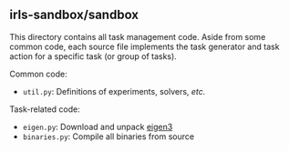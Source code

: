 
## irls-sandbox/sandbox

This directory contains all task management code. Aside from some common
code, each source file implements the task generator and task action for
a specific task (or group of tasks).

Common code:

* `util.py`: Definitions of experiments, solvers, _etc._

Task-related code:

* `eigen.py`: Download and unpack [eigen3](http://eigen.tuxfamily.org)
* `binaries.py`: Compile all binaries from source


